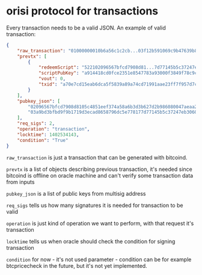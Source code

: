 # orisi protocol for transactions

Every transaction needs to be a valid JSON. An example of valid transaction:
```json
{
    "raw_transaction": "01000000010b6a56c1c2cb...03f12b591069c9b47639b88ac00000000",
    "prevtx": [
        {
            "redeemScript": "522102096567bfcd7908d81...7d77145b5c37247eb3060861852ae",
            "scriptPubKey": "a914418cd0fce2351e8547783a93000f3849f78c9c0287",
            "vout": 0,
            "txid": "a70e7cd15eab6dca5f5839a89a74cd71991aae23ff7f957d7caccbc2c1566a0b"
        }
    ],
    "pubkey_json": [
        "02096567bfcd7908d8105c4851eef374a58a6b3d3b627d2b986080047aeaa22c20",
        "03a9bd3bfbd9f9b1719d3ecad8658796dc5e778177d77145b5c37247eb30608618"
    ],
    "req_sigs": 2,
    "operation": "transaction",
    "locktime": 1402534143,
    "condition": "True"
}
```

```raw_transaction``` is just a transaction that can be generated with bitcoind.

```prevtx``` is a list of objects describing previous transaction, it's needed since
bitcoind is offline on oracle machine and can't verify some transaction data from inputs

```pubkey_json``` is a list of public keys from multisig address

```req_sigs``` tells us how many signatures it is needed for transaction to be valid

```operation``` is just kind of operation we want to perform, with that request it's transaction

```locktime``` tells us when oracle should check the condition for signing transaction

```condition``` for now - it's not used parameter - condition can be for example btcpricecheck in the future, but it's not yet implemented.
